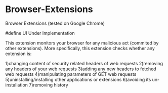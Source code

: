 # Browser-Extensions
Browser Extensions (tested on Google Chrome)


#define UI Under Implementation

This extension monitors your browser for any malicious act (commited by other extensions). More specifically, 
this extension checks whether any extension is:

1)changing content of security related headers of web requests
2)removing any headers of your web requests
3)adding any new headers to fetched web requests
4)manipulating parameters of GET web requests 
5)uninstalling/installing other applications or extensions
6)avoiding its un-installation
7)removing history
